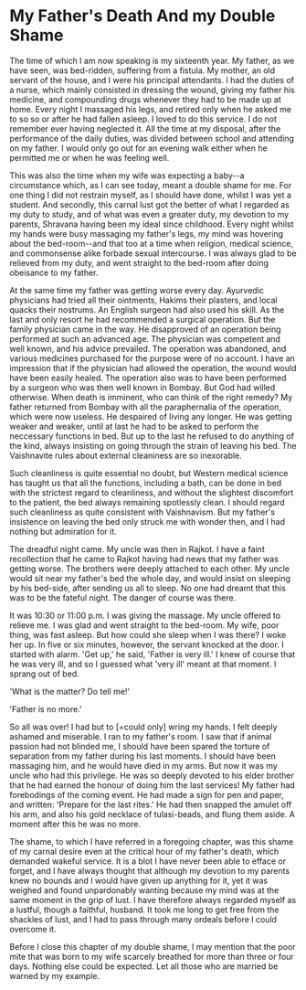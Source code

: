 # My Father's Death And my Double Shame

The time of which I am now speaking is my sixteenth year. My father, as we have seen, was bed-ridden, suffering from a fistula. My mother, an old servant of the house, and I were his principal attendants. I had the duties of a nurse, which mainly consisted in dressing the wound, giving my father his medicine, and compounding drugs whenever they had to be made up at home. Every night I massaged his legs, and retired only when he asked me to so so or after he had fallen asleep. I loved to do this service. I do not remember ever having neglected it. All the time at my disposal, after the performance of the daily duties, was divided between school and attending on my father. I would only go out for an evening walk either when he permitted me or when he was feeling well.

This was also the time when my wife was expecting a baby--a circumstance which, as I can see today, meant a double shame for me. For one thing I did not restrain myself, as I should have done, whilst I was yet a student. And secondly, this carnal lust got the better of what I regarded as my duty to study, and of what was even a greater duty, my devotion to my parents, Shravana having been my ideal since childhood. Every night whilst my hands were busy massaging my father's legs, my mind was hovering about the bed-room--and that too at a time when religion, medical science, and commonsense alike forbade sexual intercourse. I was always glad to be relieved from my duty, and went straight to the bed-room after doing obeisance to my father.

At the same time my father was getting worse every day. Ayurvedic physicians had tried all their ointments, Hakims their plasters, and local quacks their nostrums. An English surgeon had also used his skill. As the last and only resort he had recommended a surgical operation. But the family physician came in the way. He disapproved of an operation being performed at such an advanced age. The physician was competent and well known, and his advice prevailed. The operation was abandoned, and various medicines purchased for the purpose were of no account. I have an impression that if the physician had allowed the operation, the wound would have been easily healed. The operation also was to have been performed by a surgeon who was then well known in Bombay. But God had willed otherwise. When death is imminent, who can think of the right remedy? My father returned from Bombay with all the paraphernalia of the operation, which were now useless. He despaired of living any longer. He was getting weaker and weaker, until at last he had to be asked to perform the neccessary functions in bed. But up to the last he refused to do anything of the kind, always insisting on going through the strain of leaving his bed. The Vaishnavite rules about external cleaniness are so inexorable.

Such cleanliness is quite essential no doubt, but Western medical science has taught us that all the functions, including a bath, can be done in bed with the strictest regard to cleanliness, and without the slightest discomfort to the patient, the bed always remaining spotlessly clean. I should regard such cleanliness as quite consistent with Vaishnavism. But my father's insistence on leaving the bed only struck me with wonder then, and I had nothing but admiration for it.

The dreadful night came. My uncle was then in Rajkot. I have a faint recollection that he came to Rajkot having had news that my father was getting worse. The brothers were deeply attached to each other. My uncle would sit near my father's bed the whole day, and would insist on sleeping by his bed-side, after sending us all to sleep. No one had dreamt that this was to be the fateful night. The danger of course was there.

It was 10:30 or 11:00 p.m. I was giving the massage. My uncle offered to relieve me. I was glad and went straight to the bed-room. My wife, poor thing, was fast asleep. But how could she sleep when I was there? I woke her up. In five or six minutes, however, the servant knocked at the door. I started with alarm. 'Get up,' he said, 'Father is very ill.' I knew of course that he was very ill, and so I guessed what 'very ill' meant at that moment. I sprang out of bed.

'What is the matter? Do tell me!'

'Father is no more.'

So all was over! I had but to [=could only] wring my hands. I felt deeply ashamed and miserable. I ran to my father's room. I saw that if animal passion had not blinded me, I should have been spared the torture of separation from my father during his last moments. I should have been massaging him, and he would have died in my arms. But now it was my uncle who had this privilege. He was so deeply devoted to his elder brother that he had earned the honour of doing him the last services! My father had forebodings of the coming event. He had made a sign for pen and paper, and written: 'Prepare for the last rites.' He had then snapped the amulet off his arm, and also his gold necklace of tulasi-beads, and flung them aside. A moment after this he was no more.

The shame, to which I have referred in a foregoing chapter, was this shame of my carnal desire even at the critical hour of my father's death, which demanded wakeful service. It is a blot I have never been able to efface or forget, and I have always thought that although my devotion to my parents knew no bounds and I would have given up anything for it, yet it was weighed and found unpardonably wanting because my mind was at the same moment in the grip of lust. I have therefore always regarded myself as a lustful, though a faithful, husband. It took me long to get free from the shackles of lust, and I had to pass through many ordeals before I could overcome it.

Before I close this chapter of my double shame, I may mention that the poor mite that was born to my wife scarcely breathed for more than three or four days. Nothing else could be expected. Let all those who are married be warned by my example. 
